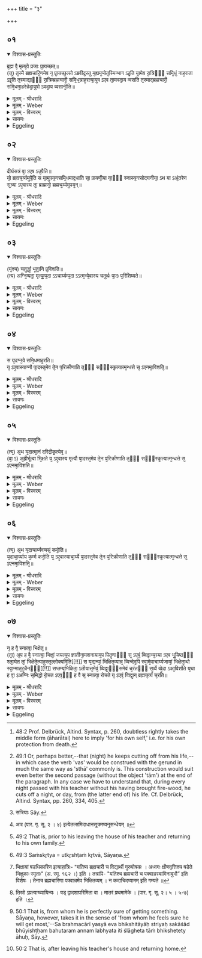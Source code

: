 +++
title = "३"

+++


## ०१


<details open><summary>विश्वास-प्रस्तुतिः</summary>

ब्र᳘ह्म वै᳘ मृत्य᳘वे प्रजाः प्रा᳘यच्छत्॥  
(त्त᳘) त᳘स्मै ब्रह्मचारि᳘णमेव न᳘ प्रा᳘यच्छ᳘त्सो ऽब्रवीद᳘स्तु म᳘ह्यम᳘प्येत᳘स्मिन्भाग ऽइ᳘ति या᳘मेव रा᳘त्रिᳫँ᳭ समि᳘धं᳘ नाह᳘राता ऽइ᳘ति त᳘स्माद्याᳫँ᳭ रा᳘त्रिम्ब्रह्मचारी᳘ समि᳘ध᳘न्नाह᳘रत्या᳘युष ऽएव ता᳘मवदा᳘य व्वसति त᳘स्माद्ब्रह्मचारी᳘ समि᳘धमा᳘हरेन्नेदा᳘युषो ऽवदा᳘य व्वसानी᳘ति॥
</details>

<details><summary>मूलम् - श्रीधरादि</summary>

ब्र᳘ह्म वै᳘ मृत्य᳘वे प्रजाः प्रा᳘यच्छत्॥  
(त्त᳘) त᳘स्मै ब्रह्मचारि᳘णमेव न᳘ प्रा᳘यच्छ᳘त्सो ऽब्रवीद᳘स्तु म᳘ह्यम᳘प्येत᳘स्मिन्भाग ऽइ᳘ति या᳘मेव रा᳘त्रिᳫँ᳭ समि᳘धं᳘ नाह᳘राता ऽइ᳘ति त᳘स्माद्याᳫँ᳭ रा᳘त्रिम्ब्रह्मचारी᳘ समि᳘ध᳘न्नाह᳘रत्या᳘युष ऽएव ता᳘मवदा᳘य व्वसति त᳘स्माद्ब्रह्मचारी᳘ समि᳘धमा᳘हरेन्नेदा᳘युषो ऽवदा᳘य व्वसानी᳘ति॥
</details>

<details><summary>मूलम् - Weber</summary>

ब्र᳘ह्म वै᳘ मृत्य᳘वे प्रजाः प्रा᳘यछत्॥  
त᳘स्मै ब्रह्मचारि᳘णमेव न᳘ प्रा᳘यछॗत्सोऽब्रवीद᳘स्तु म᳘ह्यम᳘प्येत᳘स्मिन्भाग इ᳘ति या᳘मेव रा᳘त्रिᳫं समिॗधं नाह᳘राता इ᳘ति त᳘स्माद्यां रा᳘त्रिम् ब्रह्मचारी᳘ समिॗधं नाह᳘रत्या᳘युष एव ता᳘मवदा᳘य वसति त᳘स्माद्ब्रह्मचारी᳘ समि᳘धमा᳘हरेन्नेदा᳘युषोऽवदा᳘य वसानी᳘ति॥
</details>

<details><summary>मूलम् - विस्वरम्</summary>

**ब्रह्मचारिधर्मनिरूपकं ब्राह्मणम् ।**
 
ब्रह्म वै मृत्यवे प्रजाः प्रायच्छत् । तस्मै ब्रह्मचारिणमेव न प्रायच्छत् । सो ऽब्रवीत् । अस्तु मह्यमप्येतस्मिन् भाग इति । यामेव रात्रिं समिधं नाहराता इति । तस्माद्यां रात्रिं ब्रह्मचारी समिधं नाहरति । आत्यायुष एव तामवदाय वसति । तस्मात् ब्रह्मचारी समिधमाहरेत् । नेत् आयुषो ऽवदाय वसानीति ॥ १ ॥ 
</details>

<details><summary>सायणः</summary>

अथाग्निहोत्रादिनियमप्रसंगादागतं ब्रह्मचारिधर्मं निरूपयितुमाख्यायिकामाह- **ब्रह्म वै मृत्यव** इति । जगत्कारणं 'ब्रह्म' सर्वाः 'प्रजाः' सृष्टा तस्मै 'मृत्यवे' ताः 'प्रजाः' 'प्रायच्छत्' । 'तस्मै' ब्रह्मचारिणमेकमेव 'न प्रायच्छत्' । 'सः' मृत्युरब्रवीत् 'एतस्मिन्' ब्रह्मचारिण्यपि 'मह्यं' भागो ऽस्त्विति । ततो ब्रह्मणा उक्तम्- 'यामेव रात्रिं' असौ ब्रह्मचारी 'समिधं' 'नाहरातै' समिदाहरणमग्न्यर्थं न कुर्यात् । सा रात्रिस्तव भागो ऽस्त्विति । इत्थमाख्यायिकासिद्धमर्थं श्रुतिः स्वयमेव व्याचष्टे- **तस्माद्यां रात्रिमि**ति । यस्मादेवं ब्रह्मणा भागत्वेन परिकल्पितं 'तस्मात्' 'यां रात्रिं' 'ब्रह्मचारी' समिधमग्न्यर्थं नाहरति 'आयुषः' सकाशादेव तां रात्रिमवदायावखंड्य 'वसति' । यस्मादेवं दोषः, 'तस्माद्ब्रह्मचारी' सर्वदा रात्रौ 'समिधमाहरेत्' नैवायुषो जीवनात् तां रात्रिमवखंड्य वसानीत्यभिप्रायेण ॥ १ ॥ 
</details>

<details><summary>Eggeling</summary>

1. The Brahman delivered the creatures over to Death, the Brahmacārin (religious student) alone it did not deliver over to him. He (Death) said, 'Let me have a share in this one also.'--'Only the night on which he shall not bring his [^egg_184] fire-wood,' said (the Brahman). On whatever night, therefore, the Brahmacārin does not bring fire-wood, that

[^egg_184]: 48:2 Prof. Delbrück, Altind. Syntax, p. 260, doubtless rightly takes the middle form (āharātai) here to imply 'for his own self,' i.e. for his own protection from death.

 (night) he passes [^egg_185] cutting it off from his own life: therefore the Brahmacārin should bring fire-wood, lest he should pass (his nights) cutting off (as much) from his life.

[^egg_185]: 49:1 Or, perhaps better,--that (night) he keeps cutting off from his life,--in which case the verb 'vas' would be construed with the gerund in much the same way as 'sthā' commonly is. This construction would suit even better the second passage (without the object 'tām') at the end of the paragraph. In any case we have to understand that, during every night passed with his teacher without his having brought fire-wood, he cuts off a night, or day, from (the latter end of) his life. Cf. Delbrück, Altind. Syntax, pp. 260, 334, 405.
</details>


## ०२


<details open><summary>विश्वास-प्रस्तुतिः</summary>

दीर्घसत्रं वा᳘ ऽएष ऽउ᳘पैति॥  
यो᳘ ब्रह्मच᳘र्य्यमुपै᳘ति स या᳘मुपय᳘न्त्समि᳘धमाद᳘धाति सा᳘ प्रायणी᳘या या᳘ᳫँ᳘ स्नास्य᳘न्त्सोदयनीया᳘ ऽथ या ऽअं᳘तरेण स᳘त्र्या ऽए᳘वास्य ता᳘ ब्राह्मणो᳘ ब्रह्मच᳘र्य्यमुपय᳘न्॥
</details>

<details><summary>मूलम् - श्रीधरादि</summary>

दीर्घसत्रं वा᳘ ऽएष ऽउ᳘पैति॥  
यो᳘ ब्रह्मच᳘र्य्यमुपै᳘ति स या᳘मुपय᳘न्त्समि᳘धमाद᳘धाति सा᳘ प्रायणी᳘या या᳘ᳫँ᳘ स्नास्य᳘न्त्सोदयनीया᳘ ऽथ या ऽअं᳘तरेण स᳘त्र्या ऽए᳘वास्य ता᳘ ब्राह्मणो᳘ ब्रह्मच᳘र्य्यमुपय᳘न्॥
</details>

<details><summary>मूलम् - Weber</summary>

दीर्घसत्त्रं वा᳘ एष उ᳘पैति॥  
यो᳘ ब्रह्मच᳘र्यमुपै᳘ति स या᳘मुपय᳘न्त्समि᳘धमाद᳘धाति सा᳘ प्रायणी᳘या या᳘ᳫं᳘ स्नास्यॗन्त्सोदयनीया᳘थ या अ᳘न्तरेण सॗत्त्र्या [^wbr_1] एॗवास्य ता᳘ ब्राह्मणो᳘ ब्रह्मच᳘र्यमुपय᳘न्॥  

[^wbr_1]: सत्रियाः Sây.
</details>

<details><summary>मूलम् - विस्वरम्</summary>

दीर्घसत्रं वा एष उपैति । यो ब्रह्मचर्यमुपैति । स यामुपयन् समिधमादधाति; सा प्रायणीया । यां स्नास्यन्; सोदयनीया । अथ या अंतरेण सत्र्या एवास्य ताः । ब्राह्मणो ब्रह्मचर्यमुपयन् ॥ २ ॥ 
</details>

<details><summary>सायणः</summary>

ब्रह्मचर्यधर्माचरणं सत्रयागात्मना निरूपयति- **दीर्घसत्रं वा एष उपैती**ति । दीर्घं चिरसाध्यं सत्रं यागः 'दीर्घसत्रं' । 'यः' ब्रह्मचर्याश्रमविहितं कर्म 'ब्रह्मचर्यं' तद्ब्रह्मचर्यमुपैति 'एषः' दीर्घसत्रमेवोपैति उपगच्छति । तत्र प्रायणीयोदयनीये संपादयति- **स यामुपयन्नि**ति । 'उपयन्' प्रथमं गुरुसमीपमुपगच्छन् उपनयनकाले 'यां' समिधमग्नावादधाति सैव समित्प्रायणीयेष्टिः । 'स्नास्यन्' स्नानं करिष्यन् 'यां' समिधमादधाति सैव समित् उदयनीयेष्टिः । 'अथ' 'याः' समिधः 'अंतरेण' तयोर्मध्ये अग्नावादधाति । 'ताः' 'सत्र्याः' सत्रियाः सत्रसंबंधिन्यः समिधः । एवं समिदाधानं [^१_८५] सत्रयागात्मना स्तुत्वा आत्मनिष्क्रयहेतुत्वेनापि स्तौति- **ब्राह्मणो ब्रह्मचर्यमुपयन्नि**ति । 'उपयन्' उपगच्छन् 'चतुर्धा' चतुर्विधेन 'पदा' पादेन चतुर्थांशेन 'आचार्यं' सावित्रीप्रदानपुरःसरं अध्यापयितारम् । स्मर्यते हि- "उपनीय गुरुः शिष्यं वेदमध्यापयेत् द्विजम् । सकल्पं सरहस्यं च तमाचार्यं प्रचक्षते" (म. स्मृ. २ । १४० ।) इति । **आत्मन्येवे**त्यादि । 'आत्मनि' स्वस्मिन्नेव 'अस्य' ब्रह्मचारिणः 'चतुर्थः पादः परिशिष्यते' अतः स्वरूपहानिशंका न कार्येति भावः ॥ २ ॥ ३ ॥ 

[^१_८५]: अत्र (पार. गृ. सू. २ । ४) इत्येतत्समिदाधानसूत्रमप्यनुसन्धेयम् ॥ 
</details>

<details><summary>Eggeling</summary>

2. He who enters on a Brahmacārin's life, indeed, enters on a long sacrificial session: the log he puts on the fire in entering thereon is the opening (offering), and that which (he puts on the fire) when he is about to bathe [^egg_186] is the concluding (offering); and what (logs) there are between these, are just his (logs) of the sacrificial session. When a Brāhmaṇa enters on a Brahmacārin's life--

[^egg_186]: 49:2 That is, prior to his leaving the house of his teacher and returning to his own family.
</details>


## ०३


<details open><summary>विश्वास-प्रस्तुतिः</summary>

(यं᳘श्च) चतुर्द्धा᳘ भूता᳘नि प्र᳘विशति॥  
(त्य) अग्नि᳘म्पदा᳘ मृत्यु᳘म्प᳘दा ऽऽचार्य्यम्प᳘दा ऽऽत्म᳘न्ये᳘वास्य चतुर्थः पा᳘दः प᳘रिशिष्यते॥
</details>

<details><summary>मूलम् - श्रीधरादि</summary>

(यं᳘श्च) चतुर्द्धा᳘ भूता᳘नि प्र᳘विशति॥  
(त्य) अग्नि᳘म्पदा᳘ मृत्यु᳘म्प᳘दा ऽऽचार्य्यम्प᳘दा ऽऽत्म᳘न्ये᳘वास्य चतुर्थः पा᳘दः प᳘रिशिष्यते॥
</details>

<details><summary>मूलम् - Weber</summary>

चतुर्धा᳘ भूता᳘नि प्र᳘विशति॥  
अग्नि᳘म् पदा᳘ मृत्यु᳘म् पॗदाचार्य᳘म् पॗदात्म᳘न्येॗवास्य चतुर्थः पा᳘दः प᳘रिशिष्यते॥
</details>

<details><summary>मूलम् - विस्वरम्</summary>

चतुर्द्धा भूतानि प्रविशति । अग्निं पदा । मृत्युं पदा । आचार्यं पदा । आत्मन्येवास्य चतुर्थः पादः परिशिष्यते ॥ ३ ॥ 
</details>

<details><summary>सायणः</summary>

[व्याख्यानं द्वितीये]
</details>

<details><summary>Eggeling</summary>

3. He enters beings in four parts: with one fourth part (he enters) the fire, with another part death, with another part his religious teacher; and his fourth part remains in his own self.
</details>


## ०४


<details open><summary>विश्वास-प्रस्तुतिः</summary>

स य᳘दग्न᳘ये समि᳘धमाह᳘रति॥  
य᳘ ऽए᳘वास्याग्नौ पा᳘दस्त᳘मेव ते᳘न प᳘रिक्रीणाति त᳘ᳫँ᳘ सᳫँ᳭स्कृ᳘त्यात्म᳘न्धत्ते स᳘ ऽएनमा᳘विशति᳘॥
</details>

<details><summary>मूलम् - श्रीधरादि</summary>

स य᳘दग्न᳘ये समि᳘धमाह᳘रति॥  
य᳘ ऽए᳘वास्याग्नौ पा᳘दस्त᳘मेव ते᳘न प᳘रिक्रीणाति त᳘ᳫँ᳘ सᳫँ᳭स्कृ᳘त्यात्म᳘न्धत्ते स᳘ ऽएनमा᳘विशति᳘॥
</details>

<details><summary>मूलम् - Weber</summary>

स य᳘दग्न᳘ये समि᳘धमाह᳘रति॥  
य᳘ एॗवास्याग्नौ पा᳘दस्त᳘मेव ते᳘न प᳘रिक्रीणाति त᳘ᳫं᳘ संस्कृ᳘त्यात्म᳘न्धत्ते स᳘ एनमा᳘!विशति॥
</details>

<details><summary>मूलम् - विस्वरम्</summary>

स यदग्नये समिधमाहरति । य एवास्याग्नौ पादः, तमेव तेन परिक्रीणाति । तं संस्कृत्यात्मन् धत्ते । स एनमाविशति ॥ ४ ॥ 
</details>

<details><summary>सायणः</summary>

तत्र समिदाधानेनाग्नौ प्रविष्टस्य चतुर्थांशस्य परिक्रयं दर्शयति- **स यदग्नय** इति । 'परिक्रीणाति' समिधो मूल्यत्वेन अग्नये समर्प्य स्वकीयं तुरीयमंशं पुनरादत्ते । यतः 'पदा' अंशेन समिदाधानेन च 'संस्कृत्य' उत्कृष्टं कृत्वा पुनः 'आत्मन्' आत्मनि स्वरूपे धारयति । स भागो ऽप्यग्नेः सकाशात् प्रतिनिवृत्य 'एनं' ब्रह्मचारिणम् 'आविशति' ॥ ४ ॥ 
</details>

<details><summary>Eggeling</summary>

4. Now, when he brings a log for the fire, he redeems that fourth part of his which is in the fire; and having cleansed [^egg_187] it, he takes it to his own self, and it enters him.

[^egg_187]: 49:3 Saṁskr̥tya = utkr̥shṭaṁ kr̥tvā, Sāyaṇa.
</details>


## ०५


<details open><summary>विश्वास-प्रस्तुतिः</summary>

(त्य᳘) अ᳘थ य᳘दात्मा᳘नं दरिद्रीकृ᳘त्येव᳘॥  
(वा᳘ ऽ) अ᳘ह्रीर्भूत्वा भि᳘क्षते य᳘ ऽए᳘वास्य मृत्यौ पा᳘दस्त᳘मेव ते᳘न प᳘रिक्रीणाति त᳘ᳫँ᳘ सᳫँ᳭स्कृ᳘त्यात्म᳘न्धत्ते स᳘ ऽएनमा᳘विशति॥
</details>

<details><summary>मूलम् - श्रीधरादि</summary>

(त्य᳘) अ᳘थ य᳘दात्मा᳘नं दरिद्रीकृ᳘त्येव᳘॥  
(वा᳘ ऽ) अ᳘ह्रीर्भूत्वा भि᳘क्षते य᳘ ऽए᳘वास्य मृत्यौ पा᳘दस्त᳘मेव ते᳘न प᳘रिक्रीणाति त᳘ᳫँ᳘ सᳫँ᳭स्कृ᳘त्यात्म᳘न्धत्ते स᳘ ऽएनमा᳘विशति॥
</details>

<details><summary>मूलम् - Weber</summary>

अ᳘थ य᳘दात्मा᳘नं दरिद्रीकृ᳘त्येव᳟॥  
अ᳘ह्रीर्भूत्वा भि᳘क्षते य᳘ एॗवास्य मृत्यौ पा᳘दस्त᳘मेव ते᳘न प᳘रिक्रीणाति त᳘ᳫं᳘ संस्कृ᳘त्यात्म᳘न्धत्ते स᳘ एनमा᳘विशति॥
</details>

<details><summary>मूलम् - विस्वरम्</summary>

अथ यदात्मानं दरिद्रीकृत्येवाह्रीर्भूत्वा भिक्षते । य एवास्य मृत्यौ पादः, तमेव तेन परिक्रीणाति । तं संस्कृत्यात्मन् धत्ते । स एनमाविशति ॥ ५ ॥ 
</details>

<details><summary>सायणः</summary>

मृत्यौ प्रविष्टस्य पादस्य परिक्रयार्थत्वेन भिक्षाचर्यं विधत्ते- **अथ यदात्मानमि**ति । 'अथ' उपनयनानंतरम् 'आत्मानं' 'दरिद्रीकृत्य' दरिद्रमिव कृत्वा 'अह्रीः' लज्जारहितः 'भूत्वा' 'भिक्षेत' [^१_८६] वृत्त्यर्थं याचेत । **य एवास्ये**त्यादि पूर्ववद्योज्यम् ॥ ५ ॥ 

[^१_८६]: भिक्षायां षडधिकारिण इत्याहात्रिः- "यतिष्य ब्रह्मचारी च विद्यार्थी गुरुपोषकः । अध्वगः क्षीणवृत्तिश्च षडेते भिक्षुकाः स्मृताः" (अ. स्मृ. १६२ ।) इति । तत्रापि- "यतिश्च ब्रह्मचारी च पक्वान्नस्वामिनावुभौ” इति विशेषः । तेनात्र ब्रह्मचारिणा पक्वान्नमेव भिक्षितव्यम् । न कदाचिदप्यामम् इति गम्यते ॥ 
</details>

<details><summary>Eggeling</summary>

5. And when, having made himself poor, as it were, and become devoid of shame, he begs alms, then he redeems that part of his which is in death;

and, having cleansed it, he takes it to himself, and it enters him.
</details>


## ०६


<details open><summary>विश्वास-प्रस्तुतिः</summary>

(त्य᳘) अ᳘थ य᳘दाचार्य्यवचसं᳘ करो᳘ति॥  
य᳘दाचा᳘र्य्याय क᳘र्म्म करो᳘ति य᳘ ऽए᳘वास्याचा᳘र्य्ये पा᳘दस्त᳘मेव ते᳘न प᳘रिक्रीणाति त᳘ᳫँ᳘ सᳫँ᳭स्कृ᳘त्यात्म᳘न्धत्ते स᳘ ऽएनमा᳘विशति᳘॥
</details>

<details><summary>मूलम् - श्रीधरादि</summary>

(त्य᳘) अ᳘थ य᳘दाचार्य्यवचसं᳘ करो᳘ति॥  
य᳘दाचा᳘र्य्याय क᳘र्म्म करो᳘ति य᳘ ऽए᳘वास्याचा᳘र्य्ये पा᳘दस्त᳘मेव ते᳘न प᳘रिक्रीणाति त᳘ᳫँ᳘ सᳫँ᳭स्कृ᳘त्यात्म᳘न्धत्ते स᳘ ऽएनमा᳘विशति᳘॥
</details>

<details><summary>मूलम् - Weber</summary>

अ᳘थ य᳘दाचार्यवचसं᳘ करोति॥  
य᳘दाचाॗर्याय क᳘र्म करो᳘ति य᳘ एॗवास्याचाॗर्ये पा᳘दस्त᳘मेव ते᳘न प᳘रिक्रीणाति त᳘ᳫं᳘ संस्कृ᳘त्यान्म᳘न्धत्ते स᳘ एनमा᳘विशति॥
</details>

<details><summary>मूलम् - विस्वरम्</summary>

अथ यदाचार्यवचसं करोति । यदाचार्याय कर्म करोति । य एवास्याचार्ये पादः, तमेव तेन परिक्रीणाति । तं संस्कृत्यात्मन् धत्ते । स एनमाविशति ॥ ६ ॥ 
</details>

<details><summary>सायणः</summary>

आचार्यगतस्य पादस्य तत्परिचर्यया परिक्रयणं दर्शयति- **अथ यदाचार्यवचसमि**ति । आचार्यवाक्यं तत्र युक्तायुक्तचिन्ता न कार्येत्यर्थः । तथा तस्मै 'आचार्याय' पादसंवाहनादिलक्षणं परिचर्यारूपं 'कर्म करोति' इति च यदस्ति तेनेति संबंधः । गतमन्यत् ॥ ६ ॥ 
</details>

<details><summary>Eggeling</summary>

6. And when he does the teacher's bidding, and when he does any work for the teacher, he redeems that part of his which is in the teacher; and, having cleansed it, he takes it to himself, and it enters him.
</details>


## ०७


<details open><summary>विश्वास-प्रस्तुतिः</summary>

न᳘ ह वै᳘ स्नात्वा᳘ भिक्षेत᳘॥  
(ता᳘) अ᳘प ह वै᳘ स्नात्वा᳘ भिक्षां᳘ जयत्य᳘प ज्ञातीना᳘मशनायाम᳘प पितॄणाᳫँ᳭ स᳘ ऽएवं᳘ व्विद्वान्य᳘स्या ऽएव भू᳘यिष्ठᳫँ᳭ श्ला᳘घेत तां᳘ भिक्षेते᳘त्याहुस्त᳘ल्लोक्यमि᳘ति[[!!]] स य᳘द्यन्यां᳘ भिक्षित᳘व्यान्न᳘ व्विन्देद᳘पि स्वा᳘मे᳘वाचार्य्यजायां᳘ भिक्षेता᳘थो स्वा᳘म्मात᳘र᳘न्नैनᳫँ᳭[[!!]] सप्तम्य᳘भिक्षिता᳘ ऽतीयात्त᳘मेवं᳘ व्विद्वा᳘ᳫँ᳘समेवं च᳘रंतᳫँ᳭ स᳘र्व्वे व्वे᳘दा ऽआ᳘विशंति य᳘था ह वा᳘ ऽअग्निः स᳘मिद्धो रो᳘चत ऽएव᳘ᳫँ᳘ ह वै स᳘ स्नात्वा᳘ रोचते य᳘ ऽएवं᳘ व्विद्वा᳘न् ब्रह्मच᳘र्य्यं च᳘रति॥
</details>

<details><summary>मूलम् - श्रीधरादि</summary>

न᳘ ह वै᳘ स्नात्वा᳘ भिक्षेत᳘॥  
(ता᳘) अ᳘प ह वै᳘ स्नात्वा᳘ भिक्षां᳘ जयत्य᳘प ज्ञातीना᳘मशनायाम᳘प पितॄणाᳫँ᳭ स᳘ ऽएवं᳘ व्विद्वान्य᳘स्या ऽएव भू᳘यिष्ठᳫँ᳭ श्ला᳘घेत तां᳘ भिक्षेते᳘त्याहुस्त᳘ल्लोक्यमि᳘ति[[!!]] स य᳘द्यन्यां᳘ भिक्षित᳘व्यान्न᳘ व्विन्देद᳘पि स्वा᳘मे᳘वाचार्य्यजायां᳘ भिक्षेता᳘थो स्वा᳘म्मात᳘र᳘न्नैनᳫँ᳭[[!!]] सप्तम्य᳘भिक्षिता᳘ ऽतीयात्त᳘मेवं᳘ व्विद्वा᳘ᳫँ᳘समेवं च᳘रंतᳫँ᳭ स᳘र्व्वे व्वे᳘दा ऽआ᳘विशंति य᳘था ह वा᳘ ऽअग्निः स᳘मिद्धो रो᳘चत ऽएव᳘ᳫँ᳘ ह वै स᳘ स्नात्वा᳘ रोचते य᳘ ऽएवं᳘ व्विद्वा᳘न् ब्रह्मच᳘र्य्यं च᳘रति॥
</details>

<details><summary>मूलम् - Weber</summary>

न᳘ ह वै᳘ स्नात्वा᳘ भिक्षेत॥  
अ᳘प ह वै᳘ स्नात्वा᳘ भिक्षां᳘ जयत्य᳘प ज्ञातीना᳘मशनायाम᳘प पितॄणाᳫं स᳘ एवं᳘ विद्वान्य᳘स्या एव भू᳘यिष्ठं श्ला᳘घेत ता᳘म् भिक्षेते᳘त्याहुस्त᳘ल्लोक्य᳘मि᳘ति स य᳘द्यन्यां᳘ भिक्षित᳘व्यां न᳘ विन्देद᳘पि स्वा᳘मेॗवाचार्यजाया᳘म् भिक्षेता᳘थो स्वा᳘म् माॗत᳘रं नैनᳫं सप्तम्य᳘भिक्षिता᳘तीयात्त᳘मेवं᳘ विद्वा᳘ᳫं᳘समेवं च᳘रन्तᳫं स᳘र्वे वे᳘दा आ᳘विशन्ति य᳘था ह वा᳘ अग्निः स᳘मिद्धो रो᳘चत एव᳘ᳫं᳘ ह वै स᳘ स्नात्वा᳘ रोचते य एवं᳘ विद्वा᳘न्ब्रह्मच᳘र्यं च᳘रति॥
</details>

<details><summary>मूलम् - विस्वरम्</summary>

न ह वै स्नात्वा भिक्षेत । अप ह वै स्नात्वा भिक्षां जयत्यप ज्ञातीनामशनायामप पितॄणाम् । स एवं विद्वान्यस्या एव भूयिष्ठं श्लाघेत । तां भिक्षेतेत्याहुः । तल्लोक्यमिति । स यद्यन्यां भक्षितव्यां न विंदेत् । अपि स्वामेवाचार्यजायां भिक्षेत । अथो स्वां मातरम् । नैनं सप्तम्यभिक्षिता ऽतीयात् । तमेवं विद्वांसमेवं चरंतं सर्वे वेदा आविशंति । यथा ह वा अग्निः समिद्धो रोचते । एवं ह वै स स्नात्वा रोचते । य एवं विद्वान् ब्रह्मचर्यं चरति ॥ ७ ॥ 
</details>

<details><summary>सायणः</summary>

ब्रह्मचर्यायां क्रियमाणस्य परिचरणस्य परिक्रयार्थत्वमुक्तम्, इदानीं समृद्ध्यादिहेतुतामप्याह- **न ह वा** इति । 'न' खलु 'स्नात्वा' स्नानेन गुरुकुलात् प्रतिनिवृत्य 'भिक्षेत' । कस्य हेतोः ? स्नानानंतरं हि भिक्षाभक्षणं 'अपजयति' अतिक्रामति । पुनस्तस्य याचनखेदो न भवतीत्यर्थः । न केवलं स्वस्यैवैतत्फलम् । अपि तु स्ववंश्यानां सर्वेषामित्याह- **अप ज्ञातीनामि**ति । 'ज्ञातीनां' स्वगोत्रजानां संबंधिनी या 'अशनाया' अशनेच्छा क्षुत्पिपासा तामपि 'अपजयति' तथा 'पितॄणां' संबन्धिनीमपि अशनायामपजयति । अशनशब्दात् क्वचित् "अशनायोदन्यधनाया बुभुक्षापिपासा." (पा. सू. ७ । ४ । ३४) इति निपात्यते । **स एवं विद्वानि**त्यादि । 'एवं' उक्तरीत्या भिक्षाचरणस्य प्राशस्त्यं 'विद्वान्' 'सः' ब्रह्मचारी 'यस्याः' एव भिक्षितायाः स्त्रियः सकाशात् 'भूयिष्ठं' बहुतरमन्नं लभ्यत इति 'श्लाघेत' [^१_८७] 'तां भिक्षेत' 'इत्याहुः' अभिज्ञाः कथयंति । तत्र निमित्तमप्याह- **तल्लोक्यमि**ति । यद्धि भूयिष्ठमन्नं भिक्षातो लब्धम् । तदेव हि स्नानादूर्ध्वमतिवृद्धं सत् 'लोक्यं' लोकहितं भवति । भिक्षितव्याभावात् भिक्षालोपशंका न कार्येत्याह- **स यद्यन्यामि**ति । निगदसिद्धमेतत् । **नैनं सप्तमी**त्यादि । 'सप्तमी' सप्तसंख्यापूरणी रात्रिः 'अभिक्षिता' भिक्षाचरणरहिता सती 'एनं' ब्रह्मचारिणं 'नातीयात्' नातिक्रामेत् । स्मर्यते अतिक्रमणे महान् दोषः- "अकृत्वा भैक्ष्यचरणमसमिद्ध्य च पावकम् । अनातुरः सप्तरात्रमवकीर्णव्रतं चरेत्" (मनुस्मृ. २ । १८७) इति । विदुषो ब्रह्मचारिणः फलमाह- **तमेवं विद्वांसमि**ति । उक्तमर्थजातं 'विद्वांसं' जानंतम् । ज्ञात्वा च एवमेव समिदाहरणादीनि 'चरंतं' कुर्वंतम् । 'स्नात्वा' समावर्तनं कृत्वा । 'रोचते' दीप्यते । स्पष्टमन्यत् ॥ ७ ॥ 

[^१_८७]: तिस्रो ऽप्रत्याख्यायिन्यः । षड् द्वादशापरिमिता वा । मातरं प्रथमामेके । (पार. गृ. सू. २। ५ । ५-७) इति । 

इति श्रीसायणाचार्यविरचिते माधवीये वेदार्थप्रकाशे माध्यंदिनीयशतपथब्राह्मणभाष्ये एकादशकांडे तृतीये ऽध्याये तृतीयं ब्राह्मणम् ॥ (११ । ३ । ३) ॥ 

वेदार्थस्य प्रकाशेन तमो हार्द्दं निवारयन् । 
पुमर्थांश्चतुरो देयाद् विद्यातीर्थमहेश्वरः ॥ १ ॥

ब्रह्माण्डं गोसहस्रं कनकहयतुलापूरुषौ स्वर्णगर्भं,
सप्ताब्धीन्पञ्चसीरींस्त्रिदशतरुलताधेनुसौवर्णभूमीः । 
रत्नोस्रां रुक्मवाजिद्विपमहितरथौ सायणिः सिङ्गणार्यो,
व्यश्राणीद्विश्वचक्रं प्रथितविधिमहाभूतयुक्तं घटं च ॥ 

धान्याद्रिं धन्यजन्मा तिलभवमतुलः स्वर्णजं वर्णमुख्यः,
कार्पासीयं कृपावान्गुडकृतमजडो राजतं राजपूज्यः ।
आज्योत्थं प्राज्यजन्मा लवणजमनृणः शार्करं चार्कतेजा,
रत्नाढ्यो रत्नरूपं गिरिमकृत मुदा पात्रसात्सिङ्गणार्यः ॥

इति श्रीमद्राजाधिराजपरमेश्वरवैदिकमार्गप्रवर्त्तकश्रीहरिहरमहाराजसाम्राज्यधुरन्धरेण सायणाचार्येण विरचिते माधवीये वेदार्थप्रकाशे माध्यन्दिनीयशतपथब्राह्मणभाष्ये एकादशकाण्डे तृतीयो ऽध्यायः समाप्तः ॥ (११ । ३) ॥ 
</details>

<details><summary>Eggeling</summary>

7. Let him not beg alms after he has bathed (at the end of his studentship), for by bathing he drives off beggary, and drives off hunger from his kinsmen and his deceased ancestors, 'Let him who knows this beg alms only from her in whom he has the greatest confidence [^egg_188],' they say, 'for that makes for heaven.' And should he find no other woman from whom alms could be begged, he may even beg from his own teacher's wife, and thereafter from his own mother [^egg_189]. The seventh (night) should not pass by for him without begging: him who knows this and practises this all the Vedas enter; for, verily, even as the fire shines when kindled, so does he, after bathing, shine, who, knowing this, lives a Brahmacārin's life.

[^egg_188]: 50:1 That is, from whom he is perfectly sure of getting something. Sāyaṇa, however, takes it in the sense of 'from whom he feels sure he will get most,'--Sa brahmacārī yasyā eva bhikshitāyāḥ striyaḥ sakāśād bhūyishṭḥam bahutaram annam labhyata iti ślāgheta tāṁ bhikshetety āhuḥ, Sāy.

[^egg_189]: 50:2 That is, after leaving his teacher's house and returning home.
</details>

